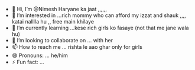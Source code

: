 - 👋 Hi, I’m @Nimesh Haryane ka jaat ,,,,,,
- 👀 I’m interested in ...rich mommy who can afford my izzat and shauk ,,,, katai nalllla hu ,, free main khilaye
- 🌱 I’m currently learning ...kese rich girls ko fasaye (not that me jane wala hu)
- 💞️ I’m looking to collaborate on ... with her
- 📫 How to reach me ... rishta le aao ghar only for girls
- 😄 Pronouns: ... he/him
- ⚡ Fun fact: ... 

<!---
Nimeshrxi/Nimeshrxi is a ✨ special ✨ repository because its `README.md` (this file) appears on your GitHub profile.
You can click the Preview link to take a look at your changes.
--->
